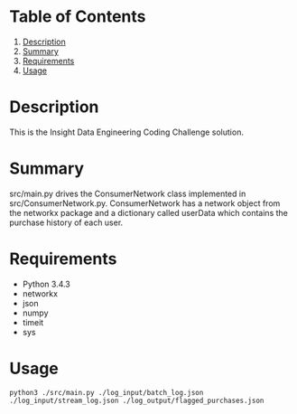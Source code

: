 # Table of Contents
1. [Description](README.md#Description)
2. [Summary](README.md#Summary)
3. [Requirements](README.md#Requirements)
4. [Usage](README.md#Usage)

# Description
This is the Insight Data Engineering Coding Challenge solution.

# Summary
src/main.py drives the ConsumerNetwork class implemented in src/ConsumerNetwork.py. ConsumerNetwork has a network object from the networkx package and a dictionary called userData which contains the purchase history of each user. 

# Requirements
* Python 3.4.3
* networkx
* json
* numpy
* timeit
* sys

# Usage
`python3 ./src/main.py ./log_input/batch_log.json ./log_input/stream_log.json ./log_output/flagged_purchases.json`
